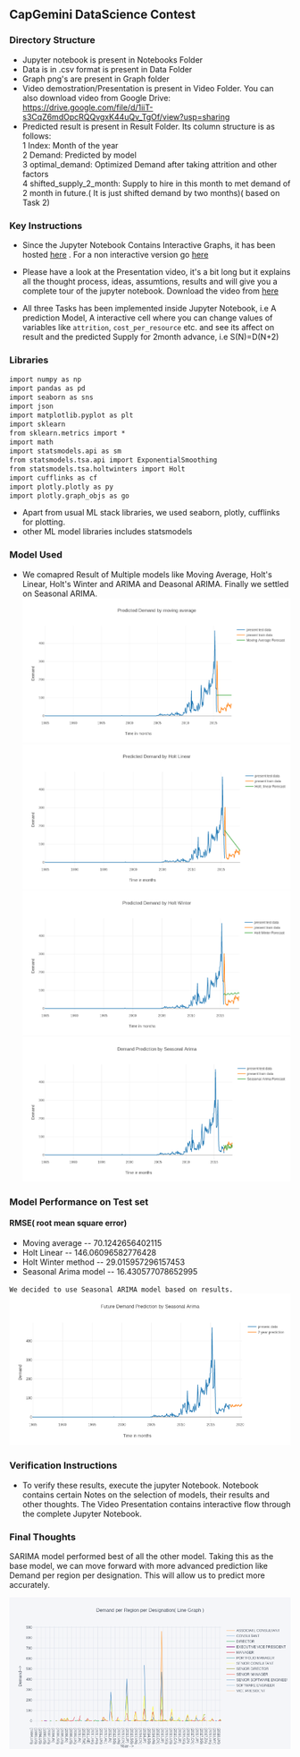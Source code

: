 ## CapGemini DataScience Contest

### Directory Structure
- Jupyter notebook is present in Notebooks Folder
- Data is in .csv format is present in Data Folder
- Graph png's are present in Graph folder
- Video demostration/Presentation is present in  Video Folder. You can also download video from Google Drive: https://drive.google.com/file/d/1iiT-s3CqZ6mdOpcRQQvgxK44uQv_TgOf/view?usp=sharing
- Predicted result is present in Result Folder. Its column structure is as follows:  
1 Index: Month of the year  
2 Demand: Predicted by model  
3 optimal_demand: Optimized Demand after taking attrition and other factors  
4 shifted_supply_2_month: Supply to hire in this month to met demand of 2 month in future.( It is just shifted demand by two months)( based on Task 2)  


### Key Instructions
- Since the Jupyter Notebook Contains Interactive Graphs, it has been hosted [here](http://nbviewer.jupyter.org/gist/kapilkd13/7c3b081cdf5cebcd2f68d8a889cc8194) . For a non interactive version go [here](https://gist.github.com/kapilkd13/7c3b081cdf5cebcd2f68d8a889cc8194)

- Please have a look at the Presentation video, it's a bit long but it explains all the thought process, ideas, assumtions, results and will give you a complete tour of the jupyter notebook. Download the video from [here](https://drive.google.com/file/d/1iiT-s3CqZ6mdOpcRQQvgxK44uQv_TgOf/view?usp=sharing) 

- All three Tasks has been implemented inside Jupyter Notebook, i.e A prediction Model, A interactive cell where you can change values of variables like `attrition`, `cost_per_resource` etc. and see its affect on result and the predicted Supply for 2month advance, i.e S(N)=D(N+2)

### Libraries

```
import numpy as np
import pandas as pd
import seaborn as sns
import json
import matplotlib.pyplot as plt
import sklearn
from sklearn.metrics import *
import math
import statsmodels.api as sm
from statsmodels.tsa.api import ExponentialSmoothing
from statsmodels.tsa.holtwinters import Holt
import cufflinks as cf
import plotly.plotly as py
import plotly.graph_objs as go
```

- Apart from usual ML stack libraries, we used seaborn, plotly, cufflinks for plotting.
- other ML model libraries includes statsmodels


### Model Used
- We comapred Result of Multiple models like Moving Average, Holt's Linear, Holt's Winter and ARIMA and Deasonal ARIMA. Finally we settled on Seasonal ARIMA.
![moving average model](Graphs/moving_average.png?raw=true "Moving Average Model")
![Holt Linear model](Graphs/Holt_linear.png?raw=true "Holt Linear Model")
![Holt winter model](Graphs/Holt_winter.png?raw=true "Holt Winter Model")
![Seasonal ARIMA model](Graphs/test_set_prediction_seasonal_ariam.png?raw=true "Seasonal ARIMA Model")



### Model Performance on Test set
#### RMSE( root mean square error)
-  Moving average -- 70.1242656402115
-  Holt Linear -- 146.06096582776428
-  Holt Winter method -- 29.015957296157453
-  Seasonal Arima model -- 16.430577078652995

`We decided to use Seasonal ARIMA model based on results.`
![Seasonal ARIMA model](Graphs/predicted_demand_sarima.png?raw=true "Seasonal ARIMA Predicted result")

### Verification Instructions
- To verify these results, execute the jupyter Notebook. Notebook contains certain Notes on the selection of models, their results and other thoughts. The Video Presentation contains interactive flow through the complete Jupyter Notebook.

### Final Thoughts
SARIMA model performed best of all the other model. Taking this as the base model, we can move forward with more advanced prediction like Demand per region per designation. This will allow us to predict more accurately. 

![Demand per region per designation](Graphs/demand_per_region_per_designation.png?raw=true "Demand per region per designation")

